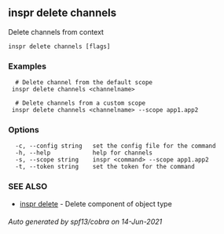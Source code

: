 ## inspr delete channels

Delete channels from context

```
inspr delete channels [flags]
```

### Examples

```
  # Delete channel from the default scope
 inspr delete channels <channelname>

  # Delete channels from a custom scope
 inspr delete channels <channelname> --scope app1.app2

```

### Options

```
  -c, --config string   set the config file for the command
  -h, --help            help for channels
  -s, --scope string    inspr <command> --scope app1.app2
  -t, --token string    set the token for the command
```

### SEE ALSO

* [inspr delete](inspr_delete.md)	 - Delete component of object type

###### Auto generated by spf13/cobra on 14-Jun-2021
